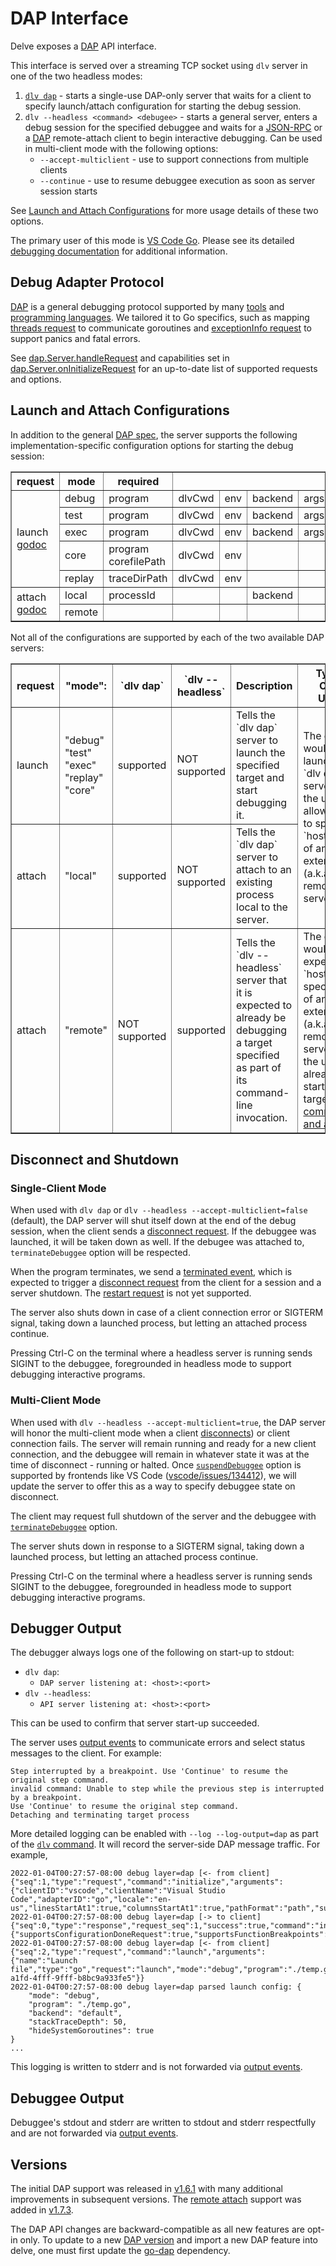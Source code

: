 # DAP Interface

Delve exposes a [DAP](https://microsoft.github.io/debug-adapter-protocol/overview) API interface.

This interface is served over a streaming TCP socket using `dlv` server in one of the two headless modes:
1. [`dlv dap`](../../usage/dlv_dap.md) - starts a single-use DAP-only server that waits for a client to specify launch/attach configuration for starting the debug session.
2. `dlv --headless <command> <debugee>` - starts a general server, enters a debug session for the specified debuggee and waits for a [JSON-RPC](../json-rpc/README.md) or a [DAP](https://microsoft.github.io/debug-adapter-protocol/overview) remote-attach client to begin interactive debugging. Can be used in multi-client mode with the following options:
   *  `--accept-multiclient` - use to support connections from multiple clients
   *  `--continue` - use to resume debuggee execution as soon as server session starts

See [Launch and Attach Configurations](#launch-and-attach-configurations) for more usage details of these two options.

The primary user of this mode is [VS Code Go](https://github.com/golang/vscode-go). Please see its 
detailed [debugging documentation](https://github.com/golang/vscode-go/blob/master/docs/debugging.md) for additional information.

## Debug Adapter Protocol

[DAP](https://microsoft.github.io/debug-adapter-protocol/specification) is a general debugging protocol supported by many [tools](https://microsoft.github.io/debug-adapter-protocol/implementors/tools/) and [programming languages](https://microsoft.github.io/debug-adapter-protocol/implementors/adapters/). We tailored it to Go specifics, such as mapping [threads request](https://microsoft.github.io/debug-adapter-protocol/specification#Requests_Threads) to communicate goroutines and [exceptionInfo request](https://microsoft.github.io/debug-adapter-protocol/specification#Requests_ExceptionInfo) to support panics and fatal errors.

See [dap.Server.handleRequest](https://github.com/emad-elsaid/delve/search?q=handleRequest) and capabilities set in [dap.Server.onInitializeRequest](https://github.com/emad-elsaid/delve/search?q=onInitializeRequest) for an up-to-date list of supported requests and options.

## Launch and Attach Configurations

In addition to the general [DAP spec](https://microsoft.github.io/debug-adapter-protocol/specification), the server supports the following implementation-specific configuration options for starting the debug session:

<table border=1>
<tr><th>request<th>mode<th>required<th colspan=9>optional<th></tr>
<tr><td rowspan=5>launch<br><a href="https://pkg.go.dev/github.com/emad-elsaid/delve/service/dap#LaunchConfig">godoc</a>
    <td>debug<td>program               <td>dlvCwd<td>env<td>backend<td>args<td>cwd<td>buildFlags<td>output<td>noDebug
    <td rowspan=7>
    substitutePath<br>
    stopOnEntry<br>
    stackTraceDepth<br>
    showGlobalVariables<br>
    showRegisters<br>
    hideSystemGoroutines<br>
    goroutineFilters
    </tr>
<tr>
    <td>test<td>program                <td>dlvCwd<td>env<td>backend<td>args<td>cwd<td>buildFlags<td>output<td>noDebug</tr>
<tr>
    <td>exec<td>program                <td>dlvCwd<td>env<td>backend<td>args<td>cwd<td>          <td>      <td>noDebug</tr>
<tr>
    <td>core<td>program<br>corefilePath<td>dlvCwd<td>env<td>       <td>    <td>   <td>          <td>      <td>       </tr>
<tr>
    <td>replay<td>traceDirPath         <td>dlvCwd<td>env<td>       <td>    <td>   <td>          <td>      <td>       </tr>
<tr><td rowspan=2>attach<br><a href="https://pkg.go.dev/github.com/emad-elsaid/delve/service/dap#AttachConfig">godoc</a>
    <td>local<td>processId             <td>      <td>   <td>backend<td>   <td>    <td>          <td>      <td>        </tr>
<tr>
    <td>remote<td>                     <td>      <td>   <td>       <td>   <td>    <td>          <td>      <td>        </tr>
</table>


Not all of the configurations are supported by each of the two available DAP servers:

<table border=1>
<tr>
<th>request<th>"mode":<th>`dlv dap`<th>`dlv --headless` <th> Description <th> Typical Client Usage
</tr>
<tr>
<td>launch<td>"debug"<br>"test"<br>"exec"<br>"replay"<br>"core"<td>supported<td>NOT supported <td> Tells the `dlv dap` server to launch the specified target and start debugging it.
<td rowspan=2>The client would launch the `dlv dap` server for the user or allow them to specify `host:port` of an external (a.k.a. remote) server.
<tr>
<td>attach<td>"local"<td>supported<td>NOT supported<td>Tells the `dlv dap` server to attach to an existing process local to the server.
</tr>
<tr>
<td>attach<td>"remote"<td>NOT supported<td>supported<td>Tells the `dlv --headless` server that it is expected to already be debugging a target specified as part of its command-line invocation.
<td>The client would expect `host:port` specification of an external (a.k.a. remote) server that the user already started with target <a href="https://github.com/emad-elsaid/delve/blob/master/Documentation/usage/README.md">command and args</a>.
</tr>
</table>

## Disconnect and Shutdown

### Single-Client Mode

When used with `dlv dap` or `dlv --headless --accept-multiclient=false` (default), the DAP server will shut itself down at the end of the debug session, when the client sends a [disconnect request](https://microsoft.github.io/debug-adapter-protocol/specification#Requests_Disconnect). If the debuggee was launched, it will be taken down as well. If the debugee was attached to, `terminateDebuggee` option will be respected.

When the program terminates, we send a [terminated event](https://microsoft.github.io/debug-adapter-protocol/specification#Events_Terminated), which is expected to trigger a [disconnect request](https://microsoft.github.io/debug-adapter-protocol/specification#Requests_Disconnect) from the client for a session and a server shutdown. The [restart request](https://microsoft.github.io/debug-adapter-protocol/specification#Requests_Restart) is not yet supported. 

The server also shuts down in case of a client connection error or SIGTERM signal, taking down a launched process, but letting an attached process continue. 

Pressing Ctrl-C on the terminal where a headless server is running sends SIGINT to the debuggee, foregrounded in headless mode to support debugging interactive programs.

### Multi-Client Mode

When used with `dlv --headless --accept-multiclient=true`, the DAP server will honor the multi-client mode when a client [disconnects](https://microsoft.github.io/debug-adapter-protocol/specification#Requests_Disconnect)) or client connection fails. The server will remain running and ready for a new client connection, and the debuggee will remain in whatever state it was at the time of disconnect - running or halted. Once [`suspendDebuggee`](https://microsoft.github.io/debug-adapter-protocol/specification#Requests_Disconnect) option is supported by frontends like VS Code ([vscode/issues/134412](https://github.com/microsoft/vscode/issues/134412)), we will update the server to offer this as a way to specify debuggee state on disconnect.

The client may request full shutdown of the server and the debuggee with [`terminateDebuggee`](https://microsoft.github.io/debug-adapter-protocol/specification#Requests_Disconnect) option.

The server shuts down in response to a SIGTERM signal, taking down a launched process, but letting an attached process continue.

Pressing Ctrl-C on the terminal where a headless server is running sends SIGINT to the debuggee, foregrounded in headless mode to support debugging interactive programs.

## Debugger Output

The debugger always logs one of the following on start-up to stdout:
* `dlv dap`:
   * `DAP server listening at: <host>:<port>`
* `dlv --headless`: 
   * `API server listening at: <host>:<port>`

This can be used to confirm that server start-up succeeded.

The server uses [output events](https://microsoft.github.io/debug-adapter-protocol/specification#Events_Output) to communicate errors and select status messages to the client. For example:

```
Step interrupted by a breakpoint. Use 'Continue' to resume the original step command.
invalid command: Unable to step while the previous step is interrupted by a breakpoint.
Use 'Continue' to resume the original step command.
Detaching and terminating target process
```

More detailed logging can be enabled with `--log --log-output=dap` as part of the [`dlv` command](../../usage/dlv.md).
It will record the server-side DAP message traffic. For example, 
```
2022-01-04T00:27:57-08:00 debug layer=dap [<- from client]{"seq":1,"type":"request","command":"initialize","arguments":{"clientID":"vscode","clientName":"Visual Studio Code","adapterID":"go","locale":"en-us","linesStartAt1":true,"columnsStartAt1":true,"pathFormat":"path","supportsVariableType":true,"supportsVariablePaging":true,"supportsRunInTerminalRequest":true,"supportsMemoryReferences":true,"supportsProgressReporting":true,"supportsInvalidatedEvent":true}}
2022-01-04T00:27:57-08:00 debug layer=dap [-> to client]{"seq":0,"type":"response","request_seq":1,"success":true,"command":"initialize","body":{"supportsConfigurationDoneRequest":true,"supportsFunctionBreakpoints":true,"supportsConditionalBreakpoints":true,"supportsEvaluateForHovers":true,"supportsSetVariable":true,"supportsExceptionInfoRequest":true,"supportTerminateDebuggee":true,"supportsDelayedStackTraceLoading":true,"supportsLogPoints":true,"supportsDisassembleRequest":true,"supportsClipboardContext":true,"supportsSteppingGranularity":true,"supportsInstructionBreakpoints":true}}
2022-01-04T00:27:57-08:00 debug layer=dap [<- from client]{"seq":2,"type":"request","command":"launch","arguments":{"name":"Launch file","type":"go","request":"launch","mode":"debug","program":"./temp.go","hideSystemGoroutines":true,"__buildDir":"/Users/polina/go/src","__sessionId":"2ad0f0c1-a1fd-4fff-9fff-b8bc9a933fe5"}}
2022-01-04T00:27:57-08:00 debug layer=dap parsed launch config: {
	"mode": "debug",
	"program": "./temp.go",
	"backend": "default",
	"stackTraceDepth": 50,
	"hideSystemGoroutines": true
}
...
```
This logging is written to stderr and is not forwarded via 
[output events](https://microsoft.github.io/debug-adapter-protocol/specification#Events_Output).

## Debuggee Output

Debuggee's stdout and stderr are written to stdout and stderr respectfully and are not forwarded via 
[output events](https://microsoft.github.io/debug-adapter-protocol/specification#Events_Output).

## Versions

The initial DAP support was released in [v1.6.1](https://github.com/emad-elsaid/delve/releases/tag/v1.6.1) with many additional improvements in subsequent versions. The [remote attach](https://github.com/emad-elsaid/delve/issues/2328) support was added in [v1.7.3](https://github.com/emad-elsaid/delve/releases/tag/v1.7.3).

The DAP API changes are backward-compatible as all new features are opt-in only. To update to a new [DAP version](https://microsoft.github.io/debug-adapter-protocol/changelog) and import a new DAP feature into delve, 
one must first update the [go-dap](https://github.com/google/go-dap) dependency.

<!--- TODO:
- most requests are handled synchronously and block
- hence many commands not supported when running, but setting breakpoints is
--->